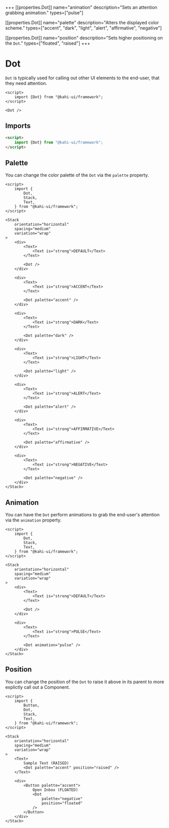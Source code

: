 +++
[[properties.Dot]]
name="animation"
description="Sets an attention grabbing animation."
types=["pulse"]

[[properties.Dot]]
name="palette"
description="Alters the displayed color scheme."
types=["accent", "dark", "light", "alert", "affirmative", "negative"]

[[properties.Dot]]
name="position"
description="Sets higher positioning on the <code>Dot</code>."
types=["floated", "raised"]
+++

# Dot

`Dot` is typically used for calling out other UI elements to the end-user, that they need attention.

```svelte repl Dot Preview
<script>
    import {Dot} from "@kahi-ui/framework";
</script>

<Dot />
```

## Imports

```html default Dot Imports
<script>
    import {Dot} from "@kahi-ui/framework";
</script>
```

## Palette

You can change the color palette of the `Dot` via the `palette` property.

```svelte repl Dot Palette
<script>
    import {
        Dot,
        Stack,
        Text,
    } from "@kahi-ui/framework";
</script>

<Stack
    orientation="horizontal"
    spacing="medium"
    variation="wrap"
>
    <div>
        <Text>
            <Text is="strong">DEFAULT</Text>
        </Text>

        <Dot />
    </div>

    <div>
        <Text>
            <Text is="strong">ACCENT</Text>
        </Text>

        <Dot palette="accent" />
    </div>

    <div>
        <Text>
            <Text is="strong">DARK</Text>
        </Text>

        <Dot palette="dark" />
    </div>

    <div>
        <Text>
            <Text is="strong">LIGHT</Text>
        </Text>

        <Dot palette="light" />
    </div>

    <div>
        <Text>
            <Text is="strong">ALERT</Text>
        </Text>

        <Dot palette="alert" />
    </div>

    <div>
        <Text>
            <Text is="strong">AFFIRMATIVE</Text>
        </Text>

        <Dot palette="affirmative" />
    </div>

    <div>
        <Text>
            <Text is="strong">NEGATIVE</Text>
        </Text>

        <Dot palette="negative" />
    </div>
</Stack>
```

## Animation

You can have the `Dot` perform animations to grab the end-user's attention via the `animation` property.

```svelte repl Dot Animation
<script>
    import {
        Dot,
        Stack,
        Text,
    } from "@kahi-ui/framework";
</script>

<Stack
    orientation="horizontal"
    spacing="medium"
    variation="wrap"
>
    <div>
        <Text>
            <Text is="strong">DEFAULT</Text>
        </Text>

        <Dot />
    </div>

    <div>
        <Text>
            <Text is="strong">PULSE</Text>
        </Text>

        <Dot animation="pulse" />
    </div>
</Stack>
```

## Position

You can change the position of the `Dot` to raise it above in its parent to more explictly call out a Component.

```svelte repl Dot Position
<script>
    import {
        Button,
        Dot,
        Stack,
        Text,
    } from "@kahi-ui/framework";
</script>

<Stack
    orientation="horizontal"
    spacing="medium"
    variation="wrap"
>
    <Text>
        Sample Text (RAISED)
        <Dot palette="accent" position="raised" />
    </Text>

    <div>
        <Button palette="accent">
            Open Inbox (FLOATED)
            <Dot
                palette="negative"
                position="floated"
            />
        </Button>
    </div>
</Stack>
```

